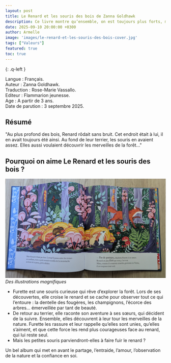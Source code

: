 ```yaml
---
layout: post
title: Le Renard et les souris des bois de Zanna Goldhawk 
description: Ce livre montre qu’ensemble, on est toujours plus forts, même face aux épreuves… un message que j’avais envie de transmettre à mon fils.
date: 2025-09-10 20:00:00 +0300
author: Armelle
image: 'images/le-renard-et-les-souris-des-bois-cover.jpg'
tags: ["Valeurs"]
featured: true
toc: true
---
```


{: .q-left }

Langue : Français.  
Auteur : Zanna Goldhawk.  
Traduction : Rose-Marie Vassallo.                     
Editeur : Flammarion jeunesse.              
Age : A partir de 3 ans.                            
Date de parution : 3 septembre 2025.       

## Résumé

"Au plus profond des bois, Renard rôdait sans bruit. Cet endroit était à lui, il en avait toujours été ainsi. Au fond de leur terrier, les souris en avaient assez. Elles aussi voulaient découvrir les merveilles de la forêt..."

## Pourquoi on aime Le Renard et les souris des bois ?

![Des illustrations magnifiques](images/le-renard-et-les-souris-des-bois-int.jpg)
*Des illustrations magnifiques*
- Furette est une souris curieuse qui rêve d’explorer la forêt. Lors de ses découvertes, elle croise le renard et se cache pour observer tout ce qui l’entoure : la dentelle des fougères, les champignons, l’écorce des arbres… émerveillée par tant de beauté.
- De retour au terrier, elle raconte son aventure à ses sœurs, qui décident de la suivre. Ensemble, elles découvrent à leur tour les merveilles de la nature. Furette les rassure et leur rappelle qu’elles sont unies, qu’elles s’aiment, et que cette force les rend plus courageuses face au renard, qui lui reste seul.
- Mais les petites souris parviendront-elles à faire fuir le renard ?

Un bel album qui met en avant le partage, l’entraide, l’amour, l’observation de la nature et la confiance en soi.




